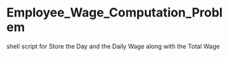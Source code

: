 # Employee_Wage_Computation_Problem
shell script for Store the Day and the Daily Wage along with the Total Wage
